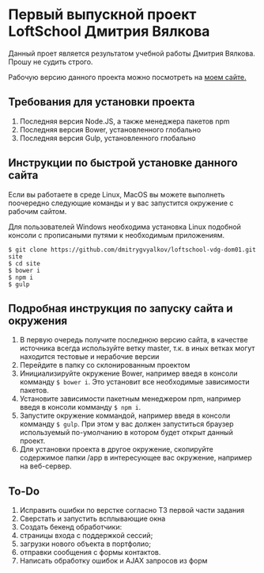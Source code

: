 # Первый выпускной проект LoftSchool Дмитрия Вялкова

Данный проет является результатом учебной работы Дмитрия Вялкова. Прошу не судить строго.

Рабочую версию данного проекта можно посмотреть на [моем сайте.](http://vdg.guru/)

## Требования для установки проекта
1. Последняя версия Node.JS, а также менеджера пакетов npm
2. Последняя версия Bower, установленного глобально
3. Последняя версия Gulp, установленного глобально

## Инструкции по быстрой установке данного сайта

Если вы работаете в среде Linux, MacOS вы можете выполнеть поочередно следующие команды и у вас запустится окружение с рабочим сайтом.

Для пользователей Windows необходима установка Linux подобной консоли с прописаными путями к необходимым приложениям.

```
$ git clone https://github.com/dmitrygvyalkov/loftschool-vdg-dom01.git site
$ cd site
$ bower i
$ npm i
$ gulp
```

## Подробная инструкция по запуску сайта и окружения

1. В первую очередь получите последнюю версию сайта, в качестве источника всегда используйте ветку master, т.к. в иных ветках могут находится тестовые и нерабочие версии
2. Перейдите в папку со склонированным проектом
3. Инициализируйте окружение Bower, например введя в консоли комманду `$ bower i`. Это установит все необходимые зависимости пакетов.
4. Установите зависимости пакетным менеджером npm, например введя в консоли комманду `$ npm i`.
5. Запустите окружение коммандой, например введя в консоли комманду `$ gulp`. При этом у вас должен запуститься браузер используемый по-умолчанию в котором будет открыт данный проект.
6. Для установки проекта в другое окружение, скопируйте содержимое папки /app в интересующее вас окружение, например на веб-сервер.  

## To-Do

1. Исправить ошибки по верстке согласно ТЗ первой части задания
2. Сверстать и запустить всплывающие окна
3. Создать бекенд обработчики:
  1. страницы входа с поддержкой сессий;
  2. загрузки нового объекта в портфолио;
  3. отправки сообщения с формы контактов.
4. Написать обработку ошибок и AJAX запросов из форм